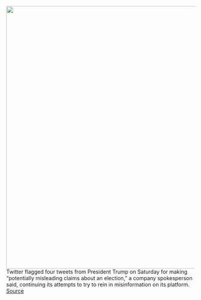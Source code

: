 <img src='https://cdn.vox-cdn.com/thumbor/tAR2loN6GgCS7lLl49LGItp5FTM=/0x0:2040x1360/1200x800/filters:focal(857x517:1183x843)/cdn.vox-cdn.com/uploads/chorus_image/image/67752897/acastro_180827_1777_0002.0.jpg' width='700px' /><br/>
Twitter flagged four tweets from President Trump on Saturday for making “potentially misleading claims about an election,” a company spokesperson said, continuing its attempts to try to rein in misinformation on its platform.
<a href='https://www.theverge.com/2020/11/7/21554013/twitter-flags-president-trumps-tweets-votes-counted-election-pennsylvania'> Source <a/>